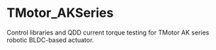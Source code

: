 # TMotor_AKSeries
Control libraries and QDD current torque testing for TMotor AK series robotic BLDC-based actuator.
